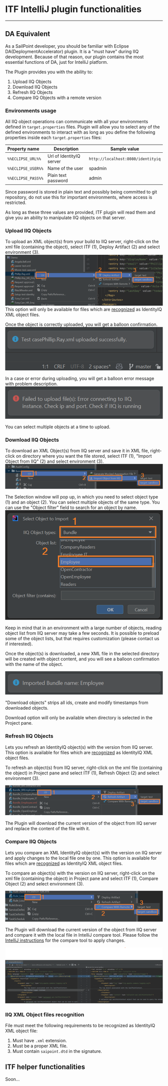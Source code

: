 # ITF IntelliJ plugin functionalities

* * *

## DA Equivalent

As a SailPoint developer, you should be familiar with Eclipse DA(DeploymentAccelerator) plugin. It is a "must have" during IIQ development.
Because of that reason, our plugin contains the most essential functions of DA, just for IntelliJ platform.

The Plugin provides you with the ability to:

1. Upload IIQ Objects 
2. Download IIQ Objects
3. Refresh IIQ Objects
4. Compare IIQ Objects with a remote version

### Environments usage

All IIQ object operations can communicate with all your environments defined in `target.properties` files. 
Plugin will allow you to select any of the defined environments to interact with as long as you define the following 
properties inside each `target.properties` files:

| **Property name**  | **Description**          | Sample value                       |
|:-------------------|--------------------------|------------------------------------|
| `%%ECLIPSE_URL%%`  | Url of IdentityIQ server | `http://localhost:8080/identityiq` |
| `%%ECLIPSE_USER%%` | Name of the user         | spadmin                            |
| `%%ECLIPSE_PASS%%` | Plain text password      | admin                              |

<div class="my_note">
    Since password is stored in plain text and possibly being committed to git repository, do not use this for important environments, where access is restricted. 
</div> 

As long as these three values are provided, ITF plugin will read them and give you an ability to manipulate IIQ objects on that server.

### Upload IIQ Objects

To upload an XML object(s) from your build to IIQ server, right-click on the xml file (containing the object), select ITF (1), 
Deploy Artifact (2) and select environment (3).
![deploy object 1.png](assets%2Fimages%2Fdeploy%20object%201.png)
This option will only be available for files which are [recognized](#iiq-xml-object-files-recognition) as IdentityIQ XML object files.

Once the object is correctly uploaded, you will get a balloon confirmation.
![deploy object confirm.png](assets%2Fimages%2Fdeploy%20object%20confirm.png)

In a case or error during uploading, you will get a balloon error message with problem description. 
![deploy object error.png](assets%2Fimages%2Fdeploy%20object%20error.png)

You can select multiple objects at a time to upload.  

### Download IIQ Objects

To download an XML Object(s) from IIQ server and save it in XML file, 
right-click on directory where you want the file stored, select ITF (1), "Import Object from IIQ" (2) and select environment (3).
![download object 1.png](assets%2Fimages%2Fdownload%20object%201.png)

The Selection window will pop up, in which you need to select object type (1) and an object (2).
You can select multiple objects of the same type. You can use the "Object filter" field to search for an object by name.  
![download object select.png](assets%2Fimages%2Fdownload%20object%20select.png)

<div class="my_info">
Keep in mind that in an environment with a large number of objects, reading object list from IIQ server may take a few seconds.
It is possible to preload some of the object lists, but that requires customization (please contact us if interested). 
</div>

Once the object(s) is downloaded, a new XML file in the selected directory will be created with object content, and 
you will see a balloon confirmation with the name of the object.

![download object confirmation.png](assets%2Fimages%2Fdownload%20object%20confirmation.png)

<div class="my_info">
"Download objects" strips all ids, create and modify timestamps from downloaded objects.
</div>

Download option will only be available when directory is selected in the Project pane.

### Refresh IIQ Objects

Lets you refresh an IdentityIQ object(s) with the version from IIQ server.
This option is available for files which are [recognized](#iiq-xml-object-files-recognition) as IdentityIQ XML object files.

To refresh an object(s) from IIQ server, right-click on the xml file (containing the object) in Project pane and 
select ITF (1), Refresh Object (2) and select environment (3).

![refresh object.png](assets%2Fimages%2Frefresh%20object.png)

The Plugin will download the current version of the object from IIQ server and replace the content of the file with it.

### Compare IIQ Objects

Lets you compare an XML IdentityIQ object(s) with the version on IIQ server and apply changes to the local file one by one.
This option is available for files which are [recognized](#iiq-xml-object-files-recognition) as IdentityIQ XML object files.

To compare an object(s) with the version on IIQ server, right-click on the xml file (containing the object) in Project pane and
select ITF (1), Compare Object (2) and select environment (3).

![compare object.png](assets%2Fimages%2Fcompare%20object.png)

The Plugin will download the current version of the object from IIQ server 
and compare it with the local file in IntelliJ compare tool. 
Please follow the [IntelliJ instructions](https://www.jetbrains.com/help/idea/differences-viewer.html) for the compare tool 
to apply changes. 

![compare object intellij.png](assets%2Fimages%2Fcompare%20object%20intellij.png)

### IIQ XML Object files recognition

File must meet the following requirements to be recognized as IdentityIQ XML object file:

1. Must have `.xml` extension.
2. Must be a proper XML file.
3. Must contain `saipoint.dtd` in the signature.

## ITF helper functionalities

Soon...